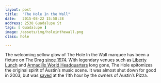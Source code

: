 ```yaml
---
layout: post
title:  "The Hole In the Wall"
date:   2015-08-22 15:58:38
address: 2538 Guadalupe St
tags: [ Guadalupe ]
image: /assets/img/holeinthewall.png
class: hole

---
```

The welcoming yellow glow of The Hole In the Wall marquee has been a fixture on The Drag [since 1974](https://holeinthewallaustin.wordpress.com/inside-the-hole/). With legendary venues such as [Liberty Lunch](https://en.wikipedia.org/wiki/Liberty_Lunch) and [Armadillo World Headquarters](https://en.wikipedia.org/wiki/Armadillo_World_Headquarters) long gone, The Hole epitomizes the original spirit of Austin’s music scene. It was almost shut down for good in 2003, but was [saved](http://www.austin360.com/news/entertainment/music/hole-in-the-wall-finds-its-groove-again-2/nRzHW/) at the 11th hour by the owners of Austin’s Pizza.
